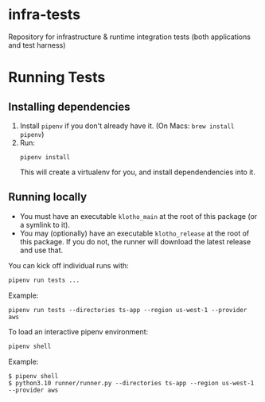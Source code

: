 # infra-tests
Repository for infrastructure &amp; runtime integration tests (both applications and test harness)

# Running Tests

## Installing dependencies

1. Install `pipenv` if you don't already have it. (On Macs: `brew install pipenv`)
2. Run:
   ```
   pipenv install
   ```
   This will create a virtualenv for you, and install dependendencies into it.

## Running locally

* You must have an executable `klotho_main` at the root of this package (or a symlink to it).
* You may (optionally) have an executable `klotho_release` at the root of this package. If you do not, the runner will download the latest release and use that.

You can kick off individual runs with:

```bash
pipenv run tests ...
```

Example:
```
pipenv run tests --directories ts-app --region us-west-1 --provider aws
```

To load an interactive pipenv environment:

```bash
pipenv shell
```

Example:
```
$ pipenv shell
$ python3.10 runner/runner.py --directories ts-app --region us-west-1 --provider aws
```
